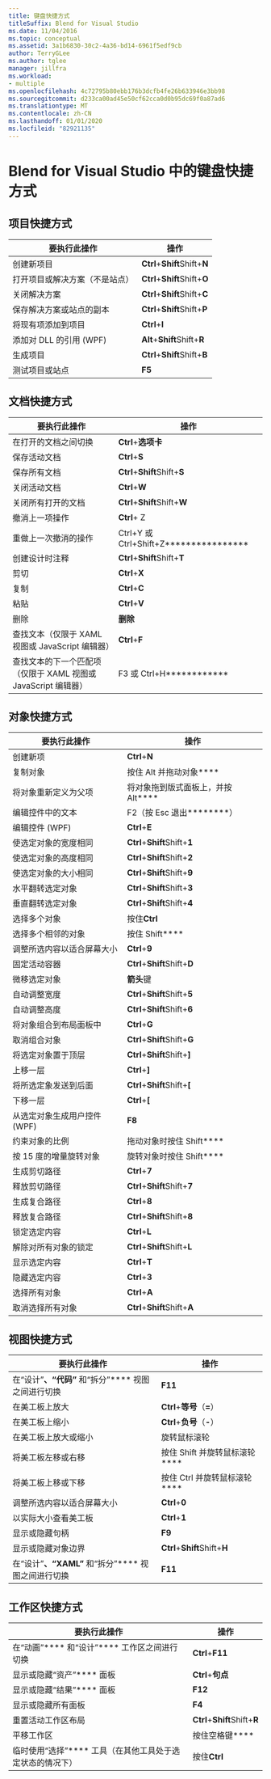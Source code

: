 ```yaml
---
title: 键盘快捷方式
titleSuffix: Blend for Visual Studio
ms.date: 11/04/2016
ms.topic: conceptual
ms.assetid: 3a1b6830-30c2-4a36-bd14-6961f5edf9cb
author: TerryGLee
ms.author: tglee
manager: jillfra
ms.workload:
- multiple
ms.openlocfilehash: 4c72795b80ebb176b3dcfb4fe26b633946e3bb98
ms.sourcegitcommit: d233ca00ad45e50cf62cca0d0b95dc69f0a87ad6
ms.translationtype: MT
ms.contentlocale: zh-CN
ms.lasthandoff: 01/01/2020
ms.locfileid: "82921135"
---
```

# <a name="keyboard-shortcuts-in-blend-for-visual-studio"></a>Blend for Visual Studio 中的键盘快捷方式

## <a name="project-shortcuts"></a>项目快捷方式

|要执行此操作|操作|
|----------------|-------------|
|创建新项目|**Ctrl**+**Shift**Shift+**N**|
|打开项目或解决方案（不是站点）|**Ctrl**+**Shift**Shift+**O**|
|关闭解决方案|**Ctrl**+**Shift**Shift+**C**|
|保存解决方案或站点的副本|**Ctrl**+**Shift**Shift+**P**|
|将现有项添加到项目|**Ctrl**+**I**|
|添加对 DLL 的引用 (WPF)|**Alt**+**Shift**Shift+**R**|
|生成项目|**Ctrl**+**Shift**Shift+**B**|
|测试项目或站点|**F5**|

## <a name="document-shortcuts"></a>文档快捷方式

|要执行此操作|操作|
|----------------|-------------|
|在打开的文档之间切换|**Ctrl**+**选项卡**|
|保存活动文档|**Ctrl**+**S**|
|保存所有文档|**Ctrl**+**Shift**Shift+**S**|
|关闭活动文档|**Ctrl**+**W**|
|关闭所有打开的文档|**Ctrl**+**Shift**Shift+**W**|
|撤消上一项操作|**Ctrl**+ Z|
|重做上一次撤消的操作|Ctrl+Y 或 Ctrl+Shift+Z****************|
|创建设计时注释|**Ctrl**+**Shift**Shift+**T**|
|剪切|**Ctrl**+**X**|
|复制|**Ctrl**+**C**|
|粘贴|**Ctrl**+**V**|
|删除|**删除**|
|查找文本（仅限于 XAML 视图或 JavaScript 编辑器）|**Ctrl**+**F**|
|查找文本的下一个匹配项（仅限于 XAML 视图或 JavaScript 编辑器）|F3 或 Ctrl+H************|

## <a name="object-shortcuts"></a>对象快捷方式

|要执行此操作|操作|
|----------------|-------------|
|创建新项|**Ctrl**+**N**|
|复制对象|按住 Alt 并拖动对象****|
|将对象重新定义为父项|将对象拖到版式面板上，并按 Alt****|
|编辑控件中的文本|F2（按 Esc 退出********）|
|编辑控件 (WPF)|**Ctrl**+**E**|
|使选定对象的宽度相同|**Ctrl**+**Shift**Shift+**1**|
|使选定对象的高度相同|**Ctrl**+**Shift**Shift+**2**|
|使选定对象的大小相同|**Ctrl**+**Shift**Shift+**9**|
|水平翻转选定对象|**Ctrl**+**Shift**Shift+**3**|
|垂直翻转选定对象|**Ctrl**+**Shift**Shift+**4**|
|选择多个对象|按住**Ctrl**|
|选择多个相邻的对象|按住 Shift****|
|调整所选内容以适合屏幕大小|**Ctrl**+**9**|
|固定活动容器|**Ctrl**+**Shift**Shift+**D**|
|微移选定对象|**箭头**键|
|自动调整宽度|**Ctrl**+**Shift**Shift+**5**|
|自动调整高度|**Ctrl**+**Shift**Shift+**6**|
|将对象组合到布局面板中|**Ctrl**+**G**|
|取消组合对象|**Ctrl**+**Shift**Shift+**G**|
|将选定对象置于顶层|**Ctrl**+**Shift**Shift+**]**|
|上移一层|**Ctrl**+**]**|
|将所选定象发送到后面|**Ctrl**+**Shift**Shift+**[**|
|下移一层|**Ctrl**+**[**|
|从选定对象生成用户控件 (WPF)|**F8**|
|约束对象的比例|拖动对象时按住 Shift****|
|按 15 度的增量旋转对象|旋转对象时按住 Shift****|
|生成剪切路径|**Ctrl**+**7**|
|释放剪切路径|**Ctrl**+**Shift**Shift+**7**|
|生成复合路径|**Ctrl**+**8**|
|释放复合路径|**Ctrl**+**Shift**Shift+**8**|
|锁定选定内容|**Ctrl**+**L**|
|解除对所有对象的锁定|**Ctrl**+**Shift**Shift+**L**|
|显示选定内容|**Ctrl**+**T**|
|隐藏选定内容|**Ctrl**+**3**|
|选择所有对象|**Ctrl**+**A**|
|取消选择所有对象|**Ctrl**+**Shift**Shift+**A**|

## <a name="view-shortcuts"></a>视图快捷方式

|要执行此操作|操作|
|----------------|-------------|
|在“设计”****、“代码”**** 和“拆分”**** 视图之间进行切换|**F11**|
|在美工板上放大|**Ctrl**+**等号**（**=**）|
|在美工板上缩小|**Ctrl**+**负号**（**-**）|
|在美工板上放大或缩小|旋转鼠标滚轮|
|将美工板左移或右移|按住 Shift 并旋转鼠标滚轮****|
|将美工板上移或下移|按住 Ctrl 并旋转鼠标滚轮****|
|调整所选内容以适合屏幕大小|**Ctrl**+**0**|
|以实际大小查看美工板|**Ctrl**+**1**|
|显示或隐藏句柄|**F9**|
|显示或隐藏对象边界|**Ctrl**+**Shift**Shift+**H**|
|在“设计”****、“XAML”**** 和“拆分”**** 视图之间进行切换|**F11**|

## <a name="workspace-shortcuts"></a>工作区快捷方式

|要执行此操作|操作|
|----------------|-------------|
|在“动画”**** 和“设计”**** 工作区之间进行切换|**Ctrl**+**F11**|
|显示或隐藏“资产”**** 面板|**Ctrl**+**句点**|
|显示或隐藏“结果”**** 面板|**F12**|
|显示或隐藏所有面板|**F4**|
|重置活动工作区布局|**Ctrl**+**Shift**Shift+**R**|
|平移工作区|按住空格键****|
|临时使用“选择”**** 工具（在其他工具处于选定状态的情况下）|按住**Ctrl**|
